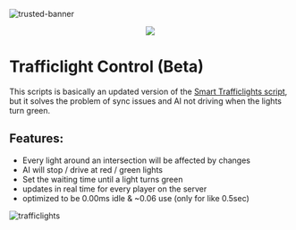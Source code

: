 ![trusted-banner](https://github.com/Trusted-Studios/ts_Trafficlights/assets/79488475/5054a53d-f5b6-41ea-af5f-800dff563aa2)

<p align="center">
    <a href="https://discord.gg/hmmM89nCdX">
        <img src="https://img.shields.io/discord/1068573047172374634?style=for-the-badge&logo=discord&labelColor=7289da&logoColor=white&color=2c2f33&label=Discord"/>
    </a>
</p>

# Trafficlight Control (Beta)

This scripts is basically an updated version of the [Smart Trafficlights script](https://forum.cfx.re/t/release-smarttrafficlights-server-side-smart-traffic-lights-v1-00/492770), but it solves the problem of sync issues and AI not driving when the lights turn green.

## Features:
- Every light around an intersection will be affected by changes
- AI will stop / drive at red / green lights
- Set the waiting time until a light turns green
- updates in real time for every player on the server
- optimized to be 0.00ms idle & ~0.06 use (only for like 0.5sec)

![trafficlights](https://github.com/Trusted-Studios/ts_Trafficlights/assets/79488475/60eccf61-8b8e-46ff-8f7b-0740cbe9f071)
